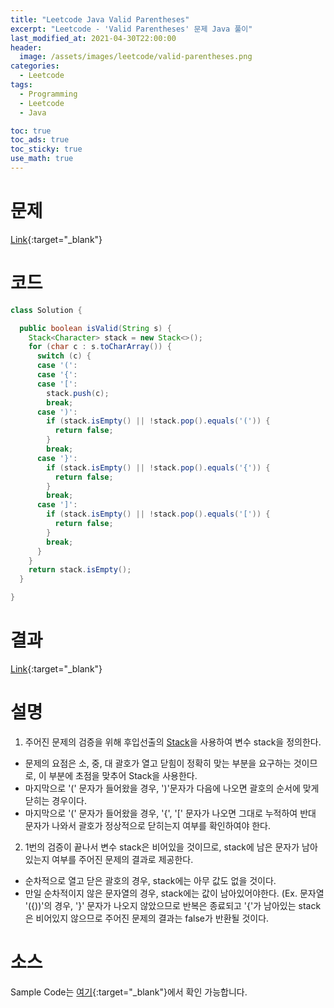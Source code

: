 ```yaml
---
title: "Leetcode Java Valid Parentheses"
excerpt: "Leetcode - 'Valid Parentheses' 문제 Java 풀이"
last_modified_at: 2021-04-30T22:00:00
header:
  image: /assets/images/leetcode/valid-parentheses.png
categories:
  - Leetcode
tags:
  - Programming
  - Leetcode
  - Java

toc: true
toc_ads: true
toc_sticky: true
use_math: true
---
```

# 문제
[Link](https://leetcode.com/problems/valid-parentheses/){:target="_blank"}

# 코드
```java
class Solution {

  public boolean isValid(String s) {
    Stack<Character> stack = new Stack<>();
    for (char c : s.toCharArray()) {
      switch (c) {
      case '(':
      case '{':
      case '[':
        stack.push(c);
        break;
      case ')':
        if (stack.isEmpty() || !stack.pop().equals('(')) {
          return false;
        }
        break;
      case '}':
        if (stack.isEmpty() || !stack.pop().equals('{')) {
          return false;
        }
        break;
      case ']':
        if (stack.isEmpty() || !stack.pop().equals('[')) {
          return false;
        }
        break;
      }
    }
    return stack.isEmpty();
  }

}
```

# 결과
[Link](https://leetcode.com/submissions/detail/487044545/){:target="_blank"}

# 설명
1. 주어진 문제의 검증을 위해 후입선출의 [Stack](https://docs.oracle.com/javase/8/docs/api/java/util/Stack.html)을 사용하여 변수 stack을 정의한다.
- 문제의 요점은 소, 중, 대 괄호가 열고 닫힘이 정확히 맞는 부분을 요구하는 것이므로, 이 부분에 초점을 맞추어 Stack을 사용한다.
- 마지막으로 '(' 문자가 들어왔을 경우, ')'문자가 다음에 나오면 괄호의 순서에 맞게 닫히는 경우이다.
- 마지막으로 '(' 문자가 들어왔을 경우, '{', '[' 문자가 나오면 그대로 누적하여 반대 문자가 나와서 괄호가 정상적으로 닫히는지 여부를 확인하여야 한다.

2. 1번의 검증이 끝나서 변수 stack은 비어있을 것이므로, stack에 남은 문자가 남아있는지 여부를 주어진 문제의 결과로 제공한다.
- 순차적으로 열고 닫은 괄호의 경우, stack에는 아무 값도 없을 것이다.
- 만일 순차적이지 않은 문자열의 경우, stack에는 값이 남아있어야한다. (Ex. 문자열 '({))'의 경우, '}' 문자가 나오지 않았으므로 반복은 종료되고 '{'가 남아있는 stack은 비어있지 않으므로 주어진 문제의 결과는 false가 반환될 것이다.


# 소스
Sample Code는 [여기](https://github.com/GracefulSoul/leetcode/blob/master/src/main/java/gracefulsoul/problems/ValidParentheses.java){:target="_blank"}에서 확인 가능합니다.